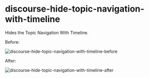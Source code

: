 # discourse-hide-topic-navigation-with-timeline
Hides the Topic Navigation With Timeline.

Before:

![discourse-hide-topic-navigation-with-timeline-before](https://github.com/denvergeeks/discourse-hide-topic-navigation-with-timeline/assets/322529/22b4a43c-60fa-4a50-a61c-988934a716fa)

After:

![discourse-hide-topic-navigation-with-timeline-after](https://github.com/denvergeeks/discourse-hide-topic-navigation-with-timeline/assets/322529/6d91391d-f2e7-485c-94ff-fc165d777c18)
